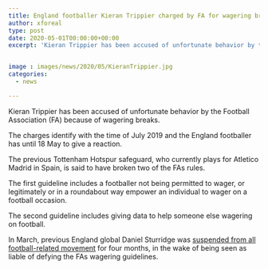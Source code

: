 ```yaml
---
title: England footballer Kieran Trippier charged by FA for wagering breaches
author: xforeal 
type: post
date: 2020-05-01T00:00:00+00:00
excerpt: 'Kieran Trippier has been accused of unfortunate behavior by the Football Association (FA) because of wagering breaches '


image : images/news/2020/05/KieranTrippier.jpg
categories:
  - news

---
```

Kieran Trippier has been accused of unfortunate behavior by the Football Association (FA) because of wagering breaks. 

The charges identify with the time of July 2019 and the England footballer has until 18 May to give a reaction. 

The previous Tottenham Hotspur safeguard, who currently plays for Atletico Madrid in Spain, is said to have broken two of the FAs rules. 

The first guideline includes a footballer not being permitted to wager, or legitimately or in a roundabout way empower an individual to wager on a football occasion. 

The second guideline includes giving data to help someone else wagering on football. 

In March, previous England global Daniel Sturridge was [suspended from all football-related movement][1] for four months, in the wake of being seen as liable of defying the FAs wagering guidelines.

 [1]: #